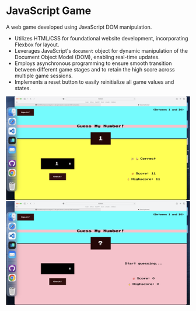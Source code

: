# JavaScript Game
A web game developed using JavaScript DOM manipulation.

- Utilizes HTML/CSS for foundational website development, incorporating Flexbox for layout.
- Leverages JavaScript's `document` object for dynamic manipulation of the Document Object Model (DOM), enabling real-time updates.
- Employs asynchronous programming to ensure smooth transition between different game stages and to retain the high score across multiple game sessions.
- Implements a reset button to easily reinitialize all game values and states.

![](https://github.com/SomilKSharma/Javascriptgame/blob/main/game.png)
![](https://github.com/SomilKSharma/Javascriptgame/blob/main/game1.png)
